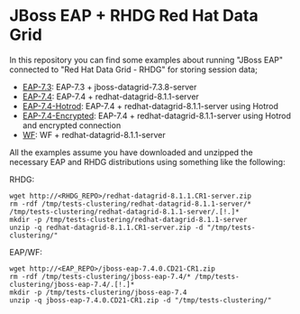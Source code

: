 # JBoss EAP + RHDG Red Hat Data Grid

In this repository you can find some examples about running "JBoss EAP" connected to "Red Hat Data Grid - RHDG" for storing session data;

* [EAP-7.3](EAP-7.3): EAP-7.3 + jboss-datagrid-7.3.8-server
* [EAP-7.4](EAP-7.4): EAP-7.4 + redhat-datagrid-8.1.1-server
* [EAP-7.4-Hotrod](EAP-7.4-Hotrod): EAP-7.4 + redhat-datagrid-8.1.1-server using Hotrod
* [EAP-7.4-Encrypted](EAP-7.4-Encrypted): EAP-7.4 + redhat-datagrid-8.1.1-server using Hotrod and encrypted connection
* [WF](WF): WF + redhat-datagrid-8.1.1-server

All the examples assume you have downloaded and unzipped the necessary EAP and RHDG distributions using something like the following:

RHDG:

```
wget http://<RHDG_REPO>/redhat-datagrid-8.1.1.CR1-server.zip
rm -rdf /tmp/tests-clustering/redhat-datagrid-8.1.1-server/* /tmp/tests-clustering/redhat-datagrid-8.1.1-server/.[!.]*
mkdir -p /tmp/tests-clustering/redhat-datagrid-8.1.1-server
unzip -q redhat-datagrid-8.1.1.CR1-server.zip -d "/tmp/tests-clustering/"
```

EAP/WF:

```
wget http://<EAP_REPO>/jboss-eap-7.4.0.CD21-CR1.zip
rm -rdf /tmp/tests-clustering/jboss-eap-7.4/* /tmp/tests-clustering/jboss-eap-7.4/.[!.]*
mkdir -p /tmp/tests-clustering/jboss-eap-7.4
unzip -q jboss-eap-7.4.0.CD21-CR1.zip -d "/tmp/tests-clustering/"
```
